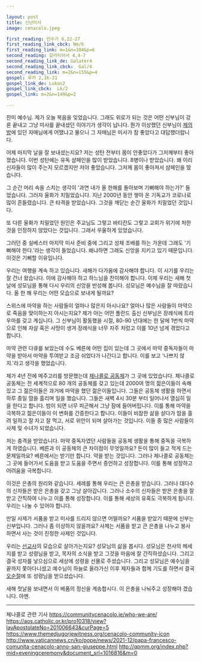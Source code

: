 ```yaml
---

layout: post
title: 신년미사
image: cenacolo.jpeg

first_reading: 민수기 6,22-27
first_reading_link_cbck: Nm/6
first_reading_link: m=1&n=104&p=6
second_reading: 갈라티아서 4,4-7
second_reading_link_de: Galater4
second_reading_link_cbck:  Gal/4
second_reading_link: m=2&n=155&p=4
gospel: 루카 2,16-21
gospel_link_de: Lukas2
gospel_link_cbck:  Lk/2
gospel_link: m=2&n=149&p=2

---
```



찬미 예수님. 제가 오늘 복음을 잊었습니다. 그래도 위로가 되는 것은 어떤 신부님이 강론 끝내고 그냥 미사를 끝내셨던 이야기가 생각이 납니다. 뭔가 이상했던 신부님이 <a href="https://maria.catholic.or.kr/dictionary/term/term_view.asp?ctxtIdNum=8261&keyword=%EC%A0%9C%EC%9D%98&gubun=04">제의방</a>에 있던 자매님에게 어땠냐고 물으니 그 자매님은 미사가 참 좋았다고 대답했더랍니다.

어제 마지막 날을 잘 보내셨는지요? 저는 성탄 전부터 몸이 안좋았다가 그저께부터 좋아졌습니다. 이번 성탄에는 유독 샴페인을 많이 받았습니다. 8병이나 받았습니다. 왜 이리 신자들이 많이 주는지 모르겠지만 저야 좋았습니다. 그저께 몸이 좋아져서 샴페인을 땄습니다.

그 순간 머리 속을 스치는 생각이 '과연 내가 올 한해를 돌아보며 기뻐해야 하는가?' 들었습니다. 그러자 울화가 치밀었습니다. 지난 2000년 동안 쌓아 온 기독교가 코로나로 많이 흔들렸습니다. 큰 타격을 받았습니다. 그것을 깨닫는 순간 울화가 치밀었던 것입니다.

또 다른 울화가 치밀었던 원인은 주교님도 그렇고 바티칸도 그렇고 교회가 위기에 처한 것을 인정하지 않았다는 것입니다. 그래서 우울하게 있었습니다.

그러던 중 실베스터 마지막 미사 준비 중에 그리고 성체 조배를 하는 가운데 그래도 '기뻐해야 한다.'라는 생각이 들었습니다. 왜냐하면 그래도 신앙을 지키고 있기 때문입니다. 이것은 기뻐할 이유입니다.

우리는 여행을 계속 하고 있습니다. 새해가 다가옴에 감사해야 합니다. 이 시기를 우리는 잘 건너 왔습니다. 이에 감사해야 하고 하느님을 찬미해야 합니다. 이제 우리는 새해 첫날에 성모님을 통해 다시 우리의 신앙을 반성해 봅니다. 성모님은 예수님을 잘 따랐습니다. 올 한 해 우리는 어떤 모습으로 보내게 될까요?

스위스에 마약을 하는 사람들이 얼마나 많은지 아시나요? 얼마나 많은 사람들이 마약으로 죽음을 맞이하는지 아시는지요? 제가 아는 어떤 폴란드 출신 신부님은 장례식에 트라우마를 갖고 계십니다. 그 신부님이 활동했을 시절, 80-90 년대에는 한 달에 1번씩 마약으로 인해 자살 혹은 사망이 생겨 장례식을 너무 자주 치렀고 이를
10년 넘게 겪었다고 합니다.

마약 관련 다큐를 보았는데 수도 베른에 어떤 집이 있는데 그 곳에서 마약 중독자들이 마약을 받아서 마약을 투여받고 조금 쉬었다가 나간다고 합니다. 이를 보고 '나쁘지 않지.'라고 생각을 했었습니다.

제가 4년 전에 메주고리를 방문했는데 <a href="https://www.comunitacenacolo.it/official/index.php?option=com_content&view=article&id=173">체나콜로 공동체</a>가 그 곳에 있었습니다. 체나콜로 공동체는 전 세계적으로 80 개의 공동체를 갖고 있는데 2000여 명의 젊은이들이 속해있고 그 젊은이들은 과거에 마약을 했던 젊은이들입니다. 그들은 공동체 생활을 하면서 하루 종일 땀을 흘리며 일을 했습니다. 그들은 새벽 4시 30분 부터 일어나서 열심히 일을 한다고 합니다. 밤이 되면 너무 피곤해서 그냥 잠에 들어버립니다. 이를 통해 마약을 극복하고 젊은이들이 이 변화를 간증한다고 합니다. 이들이 비참한 삶을 살다가 땀을 흘려 일하고
잘 자고 잘 먹고, 서로 위안이 되며 살아가는 것입니다. 이들 중 많은 사람들이 사제 및 수녀가 되었습니다.

저는 충격을 받았습니다. 마약 중독자였던 사람들을 공동체 생활을 통해 중독을 극복하게 하였습니다. 베른과 이 공동체의 큰 차이점이 무엇일까요? 돈이 많이 들고 적게 드는 문제일까요? 베른에서는 받기만 합니다. 약을 받는 것입니다. 그러나 체나콜로 공동체는 그 곳에 들어가서 도움을 받고 도움을 주면서 증언하고 성장합니다. 이를 통해 성장하고 어려움을 극복합니다.

이것은 은총의 원리와 같습니다. 세례를 통해 우리는 큰 은총을 받습니다. 그러나 대다수의 신자들은 받은 은총을 갖고 그냥 살아갑니다. 그러나 소수의 신자들은 받은 은총을 잘 받고 간직하여 나누고 이를 통해 성장합니다. 이를 통해 세상의 유혹도 극복하게 됩니다. 우리는 나눌 수 있어야 합니다.

만일 사제가 서품을 받고 미사를 드리지 않으면 어떨까요? 서품을 받았기 때문에 신부는 신부입니다. 그러나 좀 이상하지 않을까요? 사제는 서품을 받고 큰 은총을 나누고 봉사하면서 사는 것이 진정한 사제인 것입니다.

우리는 <a href="https://maria.catholic.or.kr/dictionary/term/term_view.asp?ctxtIdNum=1573&keyword=%EC%84%A0%EA%B5%90%EC%82%AC&gubun=01">선교사</a>의 모습으로 살아가는지요? 성모님의 삶을 봅시다. 성모님은 천사의 메세지를 받고 성령님을 받고, 목자의 소식을 받고 그것을 마음에 잘 간직하셨습니다. 그리고 결국 성자를 낳으심으로 세상에 성령을 선물로 주셨습니다. 그리고 성모님은 예수님을 끝까지 쫓아다니셨고 예수님이 하늘로 올라가신 이후 제자들과 함께 기도를 하면서 결국 <a href="https://maria.catholic.or.kr/dictionary/term/term_view.asp?ctxtIdNum=2555&keyword=%EC%98%A4%EC%88%9C%EC%A0%88&gubun=01">오순절</a>에 또 성령님을 받으셨습니다.

새해 첫날을 보내면서 이 베품의 정신을 계송합시다. 이 은총을 나눠주고 성장해야 겠습니다. 아멘.

<hr>

체나콜로 관련 기사
<https://communitycenacolo.ie/who-we-are/>
<https://aos.catholic.or.kr/pro10318/view?layApostolateNo=201006643&curPage=5>
<https://www.themedjugorjewitness.org/cenacolo-community-icon>
<http://www.vaticannews.cn/ko/pope/news/2021-12/papa-francesco-comunita-cenacolo-anno-san-giuseppe.html>
<http://qpmm.org/index.php?mid=eveningceremony&document_srl=1016816&m=0>

